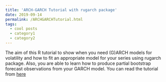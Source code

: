 ```yaml
---
title: 'ARCH-GARCH Tutorial with rugarch package'
date: 2019-09-14
permalink: /ARCHGARCHTutorial.html
tags:
  - cool posts
  - category1
  - category2
---
```


The aim of this R tutorial to show when you need (G)ARCH models for volatility and how to fit an appropriate model for your series using rugarch package. Also, you are able to learn how to produce partial bootstrap forecast observations from your GARCH model. You can read the tutorial from [here](http://users.metu.edu.tr/ozancan/ARCHGARCHTutorial.html)
